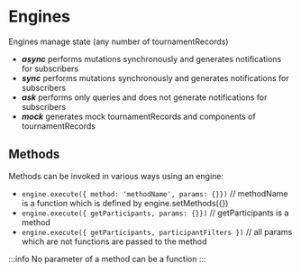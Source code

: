 # Engines

Engines manage state (any number of tournamentRecords)

- **_async_** performs mutations synchronously and generates notifications for subscribers
- **_sync_** performs mutations synchronously and generates notifications for subscribers
- **_ask_** performs only queries and does not generate notifications for subscribers
- **_mock_** generates mock tournamentRecords and components of tournamentRecords

## Methods

Methods can be invoked in various ways using an engine:

- `engine.execute({ method: 'methodName', params: {}})` // methodName is a function which is defined by engine.setMethods({})
- `engine.execute({ getParticipants, params: {}})` // getParticipants is a method
- `engine.execute({ getParticipants, participantFilters })` // all params which are not functions are passed to the method

:::info
No parameter of a method can be a function
:::
